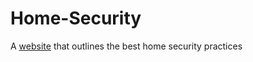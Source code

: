 # Home-Security
A [website](https://blakley.github.io/Home-Security/) that outlines the best home security practices 
